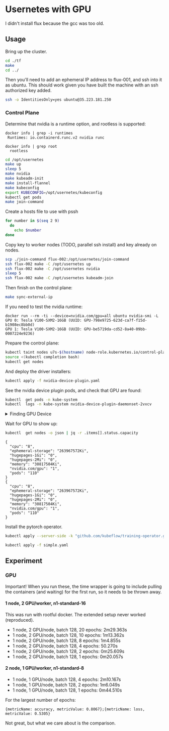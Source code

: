# Usernetes with GPU

I didn't install flux because the gcc was too old.

## Usage

Bring up the cluster.

```bash
cd ./tf
make
cd ../
```

Then you'll need to add an ephemeral IP address to flux-001, and ssh into it as ubuntu. This should work given you have built the machine with an ssh authorized key added.

```bash
ssh -o IdentitiesOnly=yes ubuntu@35.223.181.250
```

### Control Plane

Determine that nvidia is a runtime option, and rootless is supported:

```console
docker info | grep -i runtimes
 Runtimes: io.containerd.runc.v2 nvidia runc

docker info | grep root
  rootless
```

```bash
cd /opt/usernetes
make up
sleep 5
make nvidia
make kubeadm-init
make install-flannel
make kubeconfig
export KUBECONFIG=/opt/usernetes/kubeconfig
kubectl get pods
make join-command
```

Create a hosts file to use with pssh

```bash
for number in $(seq 2 9)
  do
    echo $number
done
```

Copy key to worker nodes (TODO, parallel ssh install) and key already on nodes.

```bash
scp ./join-command flux-002:/opt/usernetes/join-command
ssh flux-002 make -C /opt/usernetes up 
ssh flux-002 make -C /opt/usernetes nvidia
sleep 5
ssh flux-002 make -C /opt/usernetes kubeadm-join
```

Then finish on the control plane:

```bash
make sync-external-ip
```

If you need to test the nvidia runtime:

```console
docker run --rm -ti --device=nvidia.com/gpu=all ubuntu nvidia-smi -L
GPU 0: Tesla V100-SXM2-16GB (UUID: GPU-798e9725-623d-ca7f-f15d-b1908ec8bb0d)
GPU 1: Tesla V100-SXM2-16GB (UUID: GPU-be5719da-cd52-8a40-09bb-0007224e9236)
```

Prepare the control plane:

```bash
kubectl taint nodes u7s-$(hostname) node-role.kubernetes.io/control-plane:NoSchedule-
source <(kubectl completion bash)
kubectl get nodes
```

And deploy the driver installers:

```bash
kubectl apply -f nvidia-device-plugin.yaml
```

See the nvidia device plugin pods, and check that GPU are found:

```bash
kubectl  get pods -n kube-system
kubectl  logs -n kube-system nvidia-device-plugin-daemonset-2vxcv 
```

<details>

<summary>Finding GPU Device</summary>

```
I0222 08:03:46.210342       1 main.go:235] "Starting NVIDIA Device Plugin" version=<
	d475b2cf
	commit: d475b2cfcf12b983a4975d4fc59d91af432cf28e
 >
I0222 08:03:46.213554       1 main.go:238] Starting FS watcher for /var/lib/kubelet/device-plugins
I0222 08:03:46.213756       1 main.go:245] Starting OS watcher.
I0222 08:03:46.214103       1 main.go:260] Starting Plugins.
I0222 08:03:46.214154       1 main.go:317] Loading configuration.
I0222 08:03:46.215464       1 main.go:342] Updating config with default resource matching patterns.
I0222 08:03:46.215695       1 main.go:353] 
Running with config:
{
  "version": "v1",
  "flags": {
    "migStrategy": "none",
    "failOnInitError": false,
    "mpsRoot": "",
    "nvidiaDriverRoot": "/",
    "nvidiaDevRoot": "/",
    "gdsEnabled": false,
    "mofedEnabled": false,
    "useNodeFeatureAPI": null,
    "deviceDiscoveryStrategy": "tegra",
    "plugin": {
      "passDeviceSpecs": false,
      "deviceListStrategy": [
        "envvar"
      ],
      "deviceIDStrategy": "uuid",
      "cdiAnnotationPrefix": "cdi.k8s.io/",
      "nvidiaCTKPath": "/usr/bin/nvidia-ctk",
      "containerDriverRoot": "/driver-root"
    }
  },
  "resources": {
    "gpus": [
      {
        "pattern": "*",
        "name": "nvidia.com/gpu"
      }
    ]
  },
  "sharing": {
    "timeSlicing": {}
  },
  "imex": {}
}
I0222 08:03:46.215713       1 main.go:356] Retrieving plugins.
I0222 08:03:46.216188       1 server.go:195] Starting GRPC server for 'nvidia.com/gpu'
I0222 08:03:46.217364       1 server.go:139] Starting to serve 'nvidia.com/gpu' on /var/lib/kubelet/device-plugins/nvidia-gpu.sock
I0222 08:03:46.220361       1 server.go:146] Registered device plugin for 'nvidia.com/gpu' with Kubelet
```
</details>

Wait for GPU to show up:

```bash
kubectl  get nodes -o json | jq -r .items[].status.capacity
```
```console
{
  "cpu": "8",
  "ephemeral-storage": "263967572Ki",
  "hugepages-1Gi": "0",
  "hugepages-2Mi": "0",
  "memory": "30817504Ki",
  "nvidia.com/gpu": "1",
  "pods": "110"
}
{
  "cpu": "8",
  "ephemeral-storage": "263967572Ki",
  "hugepages-1Gi": "0",
  "hugepages-2Mi": "0",
  "memory": "30817504Ki",
  "nvidia.com/gpu": "1",
  "pods": "110"
}
```

Install the pytorch operator.

```bash
kubectl apply --server-side -k "github.com/kubeflow/training-operator.git/manifests/overlays/standalone?ref=v1.8.1"
```
```bash
kubectl apply -f simple.yaml
```

## Experiment

### GPU

Important! When you run these, the time wrapper is going to include pulling the containers (and waiting) for the first run, so it needs to be thrown away.

#### 1 node, 2 GPU/worker, n1-standard-16

This was run with rootful docker. The extended setup never worked (reproduced).

- 1 node, 2 GPU/node, batch 128, 20 epochs: 2m29.363s
- 1 node, 2 GPU/node, batch 128, 10 epochs: 1m13.362s
- 1 node, 2 GPU/node, batch 128, 8 epochs: 1m4.855s
- 1 node, 2 GPU/node, batch 128, 4 epochs: 50.270s
- 1 node, 2 GPU/node, batch 128, 2 epochs: 0m25.609s
- 1 node, 2 GPU/node, batch 128, 1 epochs: 0m20.057s

#### 2 node, 1 GPU/worker, n1-standard-8

- 1 node, 1 GPU/node, batch 128, 4 epochs: 2m10.167s
- 1 node, 1 GPU/node, batch 128, 2 epochs: 1m6.049s
- 1 node, 1 GPU/node, batch 128, 1 epochs: 0m44.510s


For the largest number of epochs:

```
{metricName: accuracy, metricValue: 0.8067};{metricName: loss, metricValue: 0.5305}
```

Not great, but what we care about is the comparison.
